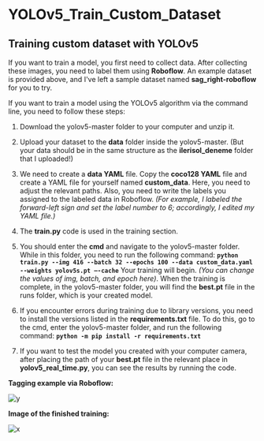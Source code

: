 # YOLOv5_Train_Custom_Dataset
## Training custom dataset with YOLOv5

 If you want to train a model, you first need to collect data. After collecting these images, you need to label them using **Roboflow**. An example dataset is provided above, and I've left a sample dataset named **sag_right-roboflow** for you to try.

If you want to train a model using the YOLOv5 algorithm via the command line, you need to follow these steps:

1) Download the yolov5-master folder to your computer and unzip it.
2) Upload your dataset to the **data** folder inside the yolov5-master. (But your data should be in the same structure as the **ilerisol_deneme** folder that I uploaded!)
3) We need to create a **data YAML** file. Copy the **coco128 YAML** file and create a YAML file for yourself named **custom_data**. Here, you need to adjust the relevant paths. Also, you need to write the labels you assigned to the labeled data in Roboflow. *(For example, I labeled the forward-left sign and set the label number to 6; accordingly, I edited my YAML file.)*
4) The **train.py** code is used in the training section.
5) You should enter the **cmd** and navigate to the yolov5-master folder. While in this folder, you need to run the following command:
**```python train.py --img 416 --batch 32 --epochs 100 --data custom_data.yaml --weights yolov5s.pt –-cache```**
Your training will begin. *(You can change the values of img, batch, and epoch here)*. When the training is complete, in the yolov5-master folder, you will find the **best.pt** file in the runs folder, which is your created model.
 6) If you encounter errors during training due to library versions, you need to install the versions listed in the **requirements.txt** file. To do this, go to the cmd, enter the yolov5-master folder, and run the following command:
**```python -m pip install -r requirements.txt```**

7) If you want to test the model you created with your computer camera, after placing the path of your **best.pt** file in the relevant place in **yolov5_real_time.py**, you can see the results by running the code.

**Tagging example via Roboflow:**

![y](https://github.com/mirayyetis/YOLOv5_Train_Custom_Dataset/assets/121189200/b69f43cd-8fc0-46ce-b7da-2930e0febbd6)



**Image of the finished training:**

![x](https://github.com/mirayyetis/YOLOv5_Train_Custom_Dataset/assets/121189200/19a64baf-835d-42b9-aea9-2bf574c50cef)




